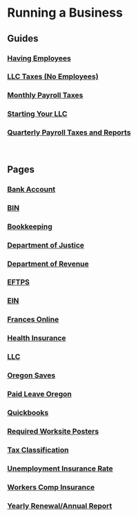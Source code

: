 # Running a Business

## Guides
### [Having Employees](having_employees.md)
### [LLC Taxes (No Employees)](llc_taxes_no_employees.md)
### [Monthly Payroll Taxes](monthly_payroll_taxes.md)
### [Starting Your LLC](starting_your_llc.md)
### [Quarterly Payroll Taxes and Reports](quarterly_payroll_taxes_and_reports.md)

&nbsp;

## Pages
### [Bank Account](bank_account.md)
### [BIN](bin.md)
### [Bookkeeping](bookkeeping.md)
### [Department of Justice](department_of_justice.md)
### [Department of Revenue](department_of_revenue.md)
### [EFTPS](eftps.md)
### [EIN](ein.md)
### [Frances Online](frances_online.md)
### [Health Insurance](health_insurance.md)
### [LLC](llc.md)
### [Oregon Saves](oregon_saves.md)
### [Paid Leave Oregon](paid_leave_oregon.md)
### [Quickbooks](quickbooks.md)
### [Required Worksite Posters](required_worksite_posters.md)
### [Tax Classification](tax_classification.md)
### [Unemployment Insurance Rate](unemployment_insurance_rate.md)
### [Workers Comp Insurance](workers_comp_insurance.md)
### [Yearly Renewal/Annual Report](yearly_renewal.md)